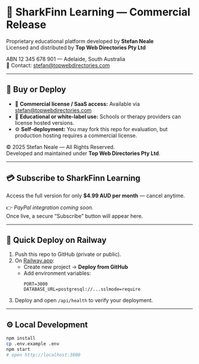 # 🦈 SharkFinn Learning — Commercial Release

Proprietary educational platform developed by **Stefan Neale**  
Licensed and distributed by **Top Web Directories Pty Ltd**

ABN 12 345 678 901 — Adelaide, South Australia  
📧 Contact: [stefan@topwebdirectories.com](mailto:stefan@topwebdirectories.com)

---

## 💼 Buy or Deploy

- 🛒 **Commercial license / SaaS access:** Available via [stefan@topwebdirectories.com](mailto:stefan@topwebdirectories.com)
- 🏫 **Educational or white-label use:** Schools or therapy providers can license hosted versions.
- ⚙️ **Self-deployment:** You may fork this repo for evaluation, but production hosting requires a commercial license.

© 2025 Stefan Neale — All Rights Reserved.  
Developed and maintained under **Top Web Directories Pty Ltd**.

---

## 💳 Subscribe to SharkFinn Learning

Access the full version for only **$4.99 AUD per month** — cancel anytime.

👉 *PayPal integration coming soon.*  
Once live, a secure “Subscribe” button will appear here.

---

## 🚀 Quick Deploy on Railway

1. Push this repo to GitHub (private or public).  
2. On [Railway.app](https://railway.app):  
   - Create new project → **Deploy from GitHub**  
   - Add environment variables:
     ```
     PORT=3000
     DATABASE_URL=postgresql://...sslmode=require
     ```
3. Deploy and open `/api/health` to verify your deployment.

---

## ⚙️ Local Development

```bash
npm install
cp .env.example .env
npm start
# open http://localhost:3000
